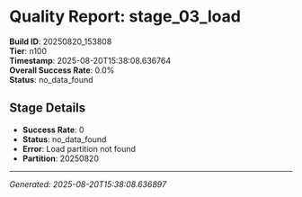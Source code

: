# Quality Report: stage_03_load

**Build ID**: 20250820_153808  
**Tier**: n100  
**Timestamp**: 2025-08-20T15:38:08.636764  
**Overall Success Rate**: 0.0%  
**Status**: no_data_found

## Stage Details

- **Success Rate**: 0
- **Status**: no_data_found
- **Error**: Load partition not found
- **Partition**: 20250820

---
*Generated: 2025-08-20T15:38:08.636897*

